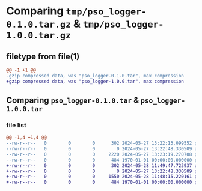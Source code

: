 # Comparing `tmp/pso_logger-0.1.0.tar.gz` & `tmp/pso_logger-1.0.0.tar.gz`

## filetype from file(1)

```diff
@@ -1 +1 @@
-gzip compressed data, was "pso_logger-0.1.0.tar", max compression
+gzip compressed data, was "pso_logger-1.0.0.tar", max compression
```

## Comparing `pso_logger-0.1.0.tar` & `pso_logger-1.0.0.tar`

### file list

```diff
@@ -1,4 +1,4 @@
--rw-r--r--   0        0        0      302 2024-05-27 13:22:13.099552 pso_logger-0.1.0/pyproject.toml
--rw-r--r--   0        0        0        0 2024-05-27 13:22:48.330509 pso_logger-0.1.0/src/pso_logger/__init__.py
--rw-r--r--   0        0        0     2220 2024-05-27 13:23:19.270708 pso_logger-0.1.0/src/pso_logger/pso_logging.py
--rw-r--r--   0        0        0      484 1970-01-01 00:00:00.000000 pso_logger-0.1.0/PKG-INFO
+-rw-r--r--   0        0        0      302 2024-05-28 11:49:47.723937 pso_logger-1.0.0/pyproject.toml
+-rw-r--r--   0        0        0        0 2024-05-27 13:22:48.330509 pso_logger-1.0.0/src/pso_logger/__init__.py
+-rw-r--r--   0        0        0     1550 2024-05-28 11:48:15.220161 pso_logger-1.0.0/src/pso_logger/pso_logging.py
+-rw-r--r--   0        0        0      484 1970-01-01 00:00:00.000000 pso_logger-1.0.0/PKG-INFO
```

